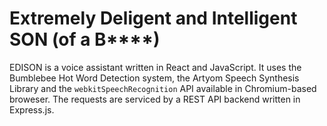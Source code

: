 # Extremely Deligent and Intelligent SON (of a B****)

EDISON is a voice assistant written in React and JavaScript. It uses the Bumblebee Hot Word Detection system, the Artyom Speech Synthesis Library and the `webkitSpeechRecognition` API available in Chromium-based broweser. The requests are serviced by a REST API backend written in Express.js.